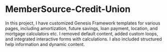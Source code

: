 # MemberSource-Credit-Union
In this project, I have customized Genesis Framework templates for various pages, including amortization, future savings, loan payment, location, and mortgage calculators etc. I removed default content, added custom loops, and integrated interactive forms with calculations. I also included structured help information and dynamic content.
